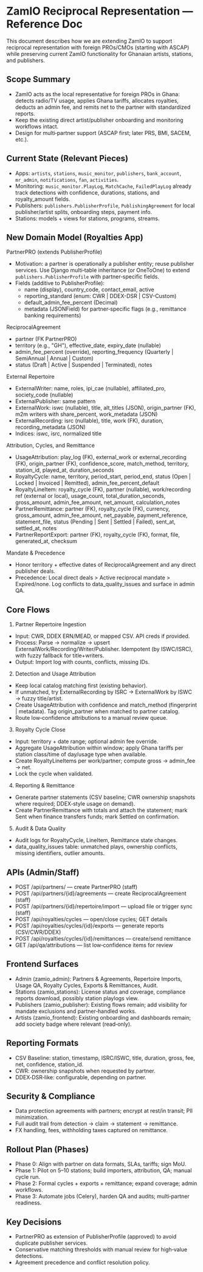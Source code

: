 # ZamIO Reciprocal Representation — Reference Doc

This document describes how we are extending ZamIO to support reciprocal representation with foreign PROs/CMOs (starting with ASCAP) while preserving current ZamIO functionality for Ghanaian artists, stations, and publishers.

## Scope Summary

- ZamIO acts as the local representative for foreign PROs in Ghana: detects radio/TV usage, applies Ghana tariffs, allocates royalties, deducts an admin fee, and remits net to the partner with standardized reports.
- Keep the existing direct artist/publisher onboarding and monitoring workflows intact.
- Design for multi‑partner support (ASCAP first; later PRS, BMI, SACEM, etc.).

## Current State (Relevant Pieces)

- Apps: `artists`, `stations`, `music_monitor`, `publishers`, `bank_account`, `mr_admin`, `notifications`, `fan`, `activities`.
- Monitoring: `music_monitor.PlayLog`, `MatchCache`, `FailedPlayLog` already track detections with confidence, durations, stations, and royalty_amount fields.
- Publishers: `publishers.PublisherProfile`, `PublishingAgreement` for local publisher/artist splits, onboarding steps, payment info.
- Stations: models + views for stations, programs, streams.

## New Domain Model (Royalties App)

PartnerPRO (extends PublisherProfile)
- Motivation: a partner is operationally a publisher entity; reuse publisher services. Use Django multi‑table inheritance (or OneToOne) to extend `publishers.PublisherProfile` with partner‑specific fields.
- Fields (additive to PublisherProfile):
  - name (display), country_code, contact_email, active
  - reporting_standard (enum: CWR | DDEX-DSR | CSV-Custom)
  - default_admin_fee_percent (Decimal)
  - metadata (JSONField) for partner‑specific flags (e.g., remittance banking requirements)

ReciprocalAgreement
- partner (FK PartnerPRO)
- territory (e.g., "GH"), effective_date, expiry_date (nullable)
- admin_fee_percent (override), reporting_frequency (Quarterly | SemiAnnual | Annual | Custom)
- status (Draft | Active | Suspended | Terminated), notes

External Repertoire
- ExternalWriter: name, roles, ipi_cae (nullable), affiliated_pro, society_code (nullable)
- ExternalPublisher: same pattern
- ExternalWork: iswc (nullable), title, alt_titles (JSON), origin_partner (FK), m2m writers with share_percent, work_metadata (JSON)
- ExternalRecording: isrc (nullable), title, work (FK), duration, recording_metadata (JSON)
- Indices: iswc, isrc, normalized title

Attribution, Cycles, and Remittance
- UsageAttribution: play_log (FK), external_work or external_recording (FK), origin_partner (FK), confidence_score, match_method, territory, station_id, played_at, duration_seconds
- RoyaltyCycle: name, territory, period_start, period_end, status (Open | Locked | Invoiced | Remitted), admin_fee_percent_default
- RoyaltyLineItem: royalty_cycle (FK), partner (nullable), work/recording ref (external or local), usage_count, total_duration_seconds, gross_amount, admin_fee_amount, net_amount, calculation_notes
- PartnerRemittance: partner (FK), royalty_cycle (FK), currency, gross_amount, admin_fee_amount, net_payable, payment_reference, statement_file, status (Pending | Sent | Settled | Failed), sent_at, settled_at, notes
- PartnerReportExport: partner (FK), royalty_cycle (FK), format, file, generated_at, checksum

Mandate & Precedence
- Honor territory + effective dates of ReciprocalAgreement and any direct publisher deals.
- Precedence: Local direct deals > Active reciprocal mandate > Expired/none. Log conflicts to data_quality_issues and surface in admin QA.

## Core Flows

1) Partner Repertoire Ingestion
- Input: CWR, DDEX ERN/MEAD, or mapped CSV. API creds if provided.
- Process: Parse → normalize → upsert ExternalWork/Recording/Writer/Publisher. Idempotent (by ISWC/ISRC), with fuzzy fallback for title+writers.
- Output: Import log with counts, conflicts, missing IDs.

2) Detection and Usage Attribution
- Keep local catalog matching first (existing behavior).
- If unmatched, try ExternalRecording by ISRC → ExternalWork by ISWC → fuzzy title/artist.
- Create UsageAttribution with confidence and match_method (fingerprint | metadata). Tag origin_partner when matched to partner catalog.
- Route low‑confidence attributions to a manual review queue.

3) Royalty Cycle Close
- Input: territory + date range; optional admin fee override.
- Aggregate UsageAttribution within window; apply Ghana tariffs per station class/time of day/usage type when available.
- Create RoyaltyLineItems per work/partner; compute gross → admin_fee → net.
- Lock the cycle when validated.

4) Reporting & Remittance
- Generate partner statements (CSV baseline; CWR ownership snapshots where required; DDEX‑style usage on demand).
- Create PartnerRemittance with totals and attach the statement; mark Sent when finance transfers funds; mark Settled on confirmation.

5) Audit & Data Quality
- Audit logs for RoyaltyCycle, LineItem, Remittance state changes.
- data_quality_issues table: unmatched plays, ownership conflicts, missing identifiers, outlier amounts.

## APIs (Admin/Staff)
- POST /api/partners/ — create PartnerPRO (staff)
- POST /api/partners/{id}/agreements — create ReciprocalAgreement (staff)
- POST /api/partners/{id}/repertoire/import — upload file or trigger sync (staff)
- POST /api/royalties/cycles — open/close cycles; GET details
- POST /api/royalties/cycles/{id}/exports — generate reports (CSV/CWR/DDEX)
- POST /api/royalties/cycles/{id}/remittances — create/send remittance
- GET /api/qa/attributions — list low‑confidence items for review

## Frontend Surfaces

- Admin (zamio_admin): Partners & Agreements, Repertoire Imports, Usage QA, Royalty Cycles, Exports & Remittances, Audit.
- Stations (zamio_stations): License status and coverage, compliance reports download, possibly station playlogs view.
- Publishers (zamio_publisher): Existing flows remain; add visibility for mandate exclusions and partner‑handled works.
- Artists (zamio_frontend): Existing onboarding and dashboards remain; add society badge where relevant (read‑only).

## Reporting Formats
- CSV Baseline: station, timestamp, ISRC/ISWC, title, duration, gross, fee, net, confidence, station_id.
- CWR: ownership snapshots when requested by partner.
- DDEX‑DSR‑like: configurable, depending on partner.

## Security & Compliance
- Data protection agreements with partners; encrypt at rest/in transit; PII minimization.
- Full audit trail from detection → claim → statement → remittance.
- FX handling, fees, withholding taxes captured on remittance.

## Rollout Plan (Phases)
- Phase 0: Align with partner on data formats, SLAs, tariffs; sign MoU.
- Phase 1: Pilot on 5–10 stations; build importers, attribution, QA; manual cycle run.
- Phase 2: Formal cycles + exports + remittance; expand coverage; admin workflows.
- Phase 3: Automate jobs (Celery), harden QA and audits; multi‑partner readiness.

## Key Decisions
- PartnerPRO as extension of PublisherProfile (approved) to avoid duplicate publisher services.
- Conservative matching thresholds with manual review for high‑value detections.
- Agreement precedence and conflict resolution policy.

